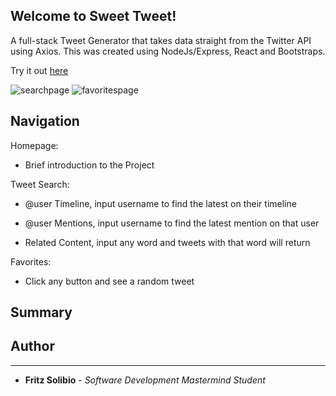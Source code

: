 ## Welcome to Sweet Tweet!

A full-stack Tweet Generator that takes data straight from the Twitter API using Axios. This was created using NodeJs/Express, React and Bootstraps.

Try it out [here]()

![searchpage](./images/screenshot-search.png)
![favoritespage](./images/screenshot-favorites.png)

## Navigation

Homepage:

- Brief introduction to the Project

Tweet Search:

- @user Timeline, input username to find the latest on their timeline

- @user Mentions, input username to find the latest mention on that user

- Related Content, input any word and tweets with that word will return

Favorites:

- Click any button and see a random tweet

## Summary

## Author

---

- **Fritz Solibio** - _Software Development Mastermind Student_
